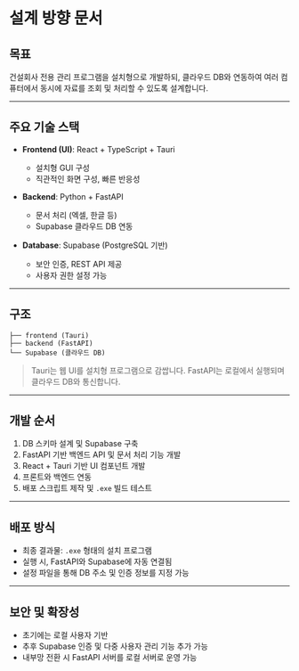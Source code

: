 # 설계 방향 문서

## 목표
건설회사 전용 관리 프로그램을 설치형으로 개발하되, 클라우드 DB와 연동하여 여러 컴퓨터에서 동시에 자료를 조회 및 처리할 수 있도록 설계합니다.

---

## 주요 기술 스택

- **Frontend (UI)**: React + TypeScript + Tauri
  - 설치형 GUI 구성
  - 직관적인 화면 구성, 빠른 반응성

- **Backend**: Python + FastAPI
  - 문서 처리 (엑셀, 한글 등)
  - Supabase 클라우드 DB 연동

- **Database**: Supabase (PostgreSQL 기반)
  - 보안 인증, REST API 제공
  - 사용자 권한 설정 가능

---

## 구조

```
├── frontend (Tauri)
├── backend (FastAPI)
└── Supabase (클라우드 DB)
```

> Tauri는 웹 UI를 설치형 프로그램으로 감쌉니다. FastAPI는 로컬에서 실행되며 클라우드 DB와 통신합니다.

---

## 개발 순서

1. DB 스키마 설계 및 Supabase 구축
2. FastAPI 기반 백엔드 API 및 문서 처리 기능 개발
3. React + Tauri 기반 UI 컴포넌트 개발
4. 프론트와 백엔드 연동
5. 배포 스크립트 제작 및 `.exe` 빌드 테스트

---

## 배포 방식

- 최종 결과물: `.exe` 형태의 설치 프로그램
- 실행 시, FastAPI와 Supabase에 자동 연결됨
- 설정 파일을 통해 DB 주소 및 인증 정보를 지정 가능

---

## 보안 및 확장성

- 초기에는 로컬 사용자 기반
- 추후 Supabase 인증 및 다중 사용자 관리 기능 추가 가능
- 내부망 전환 시 FastAPI 서버를 로컬 서버로 운영 가능
